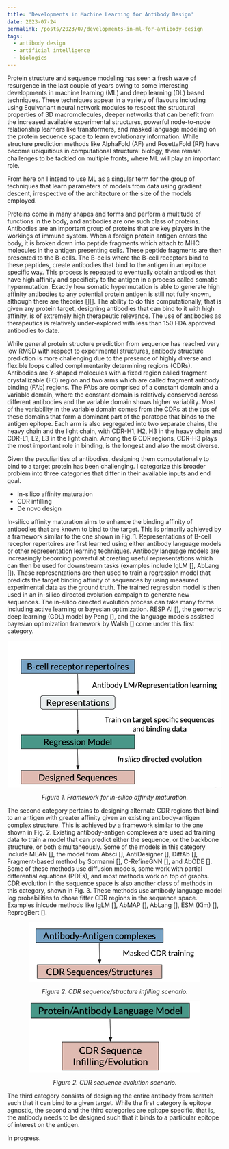 ```yaml
---
title: 'Developments in Machine Learning for Antibody Design'
date: 2023-07-24
permalink: /posts/2023/07/developments-in-ml-for-antibody-design
tags:
  - antibody design 
  - artificial intelligence 
  - biologics 
---
```


Protein structure and sequence modeling has seen a fresh wave of resurgence in the last couple of years owing to some interesting developments in machine learning (ML) and deep learning (DL) based techniques. These techniques appear in a variety of flavours including using Equivariant neural network modules to respect the structural properties of 3D macromolecules, deeper networks that can benefit from the increased available experimental structures, powerful node-to-node relationship learners like transformers, and masked language modeling on the protein sequence space to learn evolutionary information. While structure prediction methods like AlphaFold (AF) and RosettaFold (RF) have become ubiquitious in computational structural biology, there remain challenges to be tackled on multiple fronts, where ML will play an important role. 

From here on I intend to use ML as a singular term for the group of techniques that learn parameters of models from data using gradient descent, irrespective of the architecture or the size of the models employed. 

Proteins come in many shapes and forms and perform a multitude of functions in the body, and antibodies are one such class of proteins. Antibodies are an important group of proteins that are key players in the workings of immune system. When a foreign protein antigen enters the body, it is broken down into peptide fragments which attach to MHC molecules in the antigen presenting cells. These peptide fragments are then presented to the B-cells.  The B-cells where the B-cell receptors bind to these peptides, create antibodies that bind to the antigen in an epitope specific way. This process is repeated to eventually obtain antibodies that have high affinity and specificity to the antigen in a process called somatic hypermutation. Exactly how somatic hypermutation is able to generate high affinity antibodies to any potential protein antigen is still not fully known, although there are theories [][]. The ability to do this computationally, that is given any protein target, designing antibodies that can bind to it with high affinity, is of extremely high therapeutic relevance. The use of antibodies as therapeutics is relatively under-explored with less than 150 FDA approved antibodies to date.  

While general protein structure prediction from sequence has reached very low RMSD with respect to experimental structures, antibody structure prediction is more challenging due to the presence of highly diverse and flexible loops called complimentarity determining regions (CDRs). Antibodies are Y-shaped molecules with a fixed region called fragment crystallizable (FC) region and two arms which are called fragment antibody binding (FAb) regions. The FAbs are comprised of a constant domain and a variable domain, where the constant domain is relatively conserved across different antibodies and the variable domain shows higher variablity. Most of the variability in the variable domain comes from the CDRs at the tips of these domains that form a dominant part of the paratope that binds to the antigen epitope. Each arm is also segregated into two separate chains, the heavy chain and the light chain, with CDR-H1, H2, H3 in the heavy chain and CDR-L1, L2, L3 in the light chain. Among the 6 CDR regions, CDR-H3 plays the most important role in binding, is the longest and also the most diverse.   

Given the peculiarities of antibodies, designing them computationally to bind to a target protein has been challenging. I categorize this broader problem into three categories that differ in their available inputs and end goal. 

* In-silico affinity maturation
* CDR infilling
* De novo design    

In-silico affinity maturation aims to enhance the binding affinity of antibodies that are known to bind to the target. This is primarily achieved by a framework similar to the one shown in Fig. 1. Representations of B-cell receptor repertoires are first learned using either antibody language models or other representation learning techniques. Antibody language models are increasingly becoming powerful at creating useful representations which can then be used for downstream tasks (examples include IgLM [], AbLang []). These representations are then used to train a regression model that predicts the target binding affinity of sequences by using measured experimental data as the ground truth. The trained regression model is then used in an in-silico directed evolution campaign to generate new sequences. The in-silico directed evolution process can take many forms including active learning or bayesian optimization. RESP AI [], the geometric deep learning (GDL) model by Peng [], and the language models assisted bayesian optimization framework by Walsh [] come under this first category.        

<p align="center">
<img align="center" src="https://github.com/kevinbdsouza/kevinbdsouza.github.io/blob/master/files/aff_mat.png?raw=true" width="500"/>
</p>
<p align="center">
<em>Figure 1. Framework for in-silico affinity maturation.</em>
</p>

The second category pertains to designing alternate CDR regions that bind to an antigen with greater affinity given an existing antibody-antigen complex structure. This is achieved by a framework similar to the one shown in Fig. 2. Existing antibody-antigen complexes are used ad training data to train a model that can predict either the sequence, or the backbone structure, or both simultaneously. Some of the models in this category include MEAN [], the model from Absci [], AntiDesigner [], DiffAb [], Fragment-based method by Sormanni [], C-RefineGNN [], and AbODE []. Some of these methods use diffusion models, some work with partial differential equations (PDEs), and most methods work on top of graphs. CDR evolution in the sequence space is also another class of methods in this category, shown in Fig. 3. These methods use antibody language model log probabilities to chose fitter CDR regions in the sequence space. Examples inlcude methods like IgLM [], AbMAP [], AbLang [], ESM (Kim) [], ReprogBert []. 
 
<p align="center">
<img align="center" src="https://github.com/kevinbdsouza/kevinbdsouza.github.io/blob/master/files/cdr_infill.png?raw=true" width="400"/>
</p>
<p align="center">
<em>Figure 2. CDR sequence/structure infilling scenario.</em>
</p>

<p align="center">
<img align="center" src="https://github.com/kevinbdsouza/kevinbdsouza.github.io/blob/master/files/cdr_infill_2.png?raw=true" width="400"/>
</p>
<p align="center">
<em>Figure 2. CDR sequence evolution scenario.</em>
</p>

The third category consists of designing the entire antibody from scratch such that it can bind to a given target. While the first category is epitope agnostic, the second and the third categories are epitope specific, that is, the antibody needs to be designed such that it binds to a particular epitope of interest on the antigen. 

In progress. 





